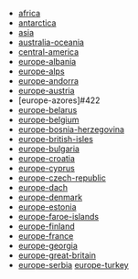 * [africa](https://circle-artifacts.com/gh/navit-gps/maptool/394/artifacts/0/tmp/circle-artifacts.6DtjUUc/africa.bin)
* [antarctica](https://circle-artifacts.com/gh/navit-gps/maptool/395/artifacts/0/tmp/circle-artifacts.YwFZ9TR/antarctica.bin)
* [asia]()
* [australia-oceania](https://circle-artifacts.com/gh/navit-gps/maptool/399/artifacts/0/tmp/circle-artifacts.vcJgoip/australia-oceania.bin)
* [central-america](https://circle-artifacts.com/gh/navit-gps/maptool/404/artifacts/0/tmp/circle-artifacts.gkcZZOu/central-america.bin)
* [europe-albania](https://circle-artifacts.com/gh/navit-gps/maptool/410/artifacts/0/tmp/circle-artifacts.Eln5IIZ/europe-albania.bin)
* [europe-alps]()
* [europe-andorra](https://circle-artifacts.com/gh/navit-gps/maptool/412/artifacts/0/tmp/circle-artifacts.cGUFsGD/europe-andorra.bin)
* [europe-austria](https://circle-artifacts.com/gh/navit-gps/maptool/269/artifacts/0/tmp/circle-artifacts.tkpxOus/europe-austria.bin)
* [europe-azores]#422
* [europe-belarus](https://circle-artifacts.com/gh/navit-gps/maptool/274/artifacts/0/tmp/circle-artifacts.ORaYXQO/europe-belarus.bin)
* [europe-belgium](https://circle-artifacts.com/gh/navit-gps/maptool/276/artifacts/0/tmp/circle-artifacts.78TPUHv/europe-belgium.bin)
* [europe-bosnia-herzegovina](https://circle-artifacts.com/gh/navit-gps/maptool/278/artifacts/0/tmp/circle-artifacts.MDjHdmt/europe-bosnia-herzegovina.bin)
* [europe-british-isles](https://circle-artifacts.com/gh/navit-gps/maptool/280/artifacts/0/tmp/circle-artifacts.JPbzb8g/europe-british-isles.bin)
* [europe-bulgaria](https://circle-artifacts.com/gh/navit-gps/maptool/282/artifacts/0/tmp/circle-artifacts.jvX7Qiz/europe-bulgaria.bin)
* [europe-croatia](https://circle-artifacts.com/gh/navit-gps/maptool/284/artifacts/0/tmp/circle-artifacts.q3ZoWQH/europe-croatia.bin)
* [europe-cyprus](https://circle-artifacts.com/gh/navit-gps/maptool/286/artifacts/0/tmp/circle-artifacts.xEAD8n3/europe-cyprus.bin)
* [europe-czech-republic](https://circle-artifacts.com/gh/navit-gps/maptool/289/artifacts/0/tmp/circle-artifacts.GbX7mqO/europe-czech-republic.bin)
* [europe-dach]()
* [europe-denmark](https://circle-artifacts.com/gh/navit-gps/maptool/293/artifacts/0/tmp/circle-artifacts.KiQiHwA/europe-denmark.bin)
* [europe-estonia](https://circle-artifacts.com/gh/navit-gps/maptool/295/artifacts/0/tmp/circle-artifacts.R5hUSYZ/europe-estonia.bin)
* [europe-faroe-islands](https://circle-artifacts.com/gh/navit-gps/maptool/297/artifacts/0/tmp/circle-artifacts.q2n8vIw/europe-faroe-islands.bin)
* [europe-finland](https://circle-artifacts.com/gh/navit-gps/maptool/299/artifacts/0/tmp/circle-artifacts.tZKEmqm/europe-finland.bin)
* [europe-france](https://circle-artifacts.com/gh/navit-gps/maptool/353/artifacts/0/tmp/circle-artifacts.Guwy9ak/europe-france.bin)
* [europe-georgia](https://circle-artifacts.com/gh/navit-gps/maptool/365/artifacts/0/tmp/circle-artifacts.OgVieaG/europe-georgia.bin)
* [europe-great-britain](https://circle-artifacts.com/gh/navit-gps/maptool/356/artifacts/0/tmp/circle-artifacts.Vf9MN4r/europe-great-britain.bin)
* [europe-serbia](https://circle-artifacts.com/gh/navit-gps/maptool/239/artifacts/0/tmp/circle-artifacts.YmoRCzd/europe-serbia.bin)
[europe-turkey](https://circle-artifacts.com/gh/navit-gps/maptool/221/artifacts/0/tmp/circle-artifacts.KxH0UZU/europe-turkey.bin)
